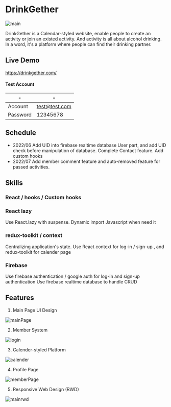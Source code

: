 # DrinkGether


![main](https://user-images.githubusercontent.com/92699251/171172168-3adaca98-bfc1-4d4f-a0dc-149bf8a6eedf.png)


DrinkGether is a Calendar-styled website, enable people to create an activity or join an existed activity. And activity is all about alcohol drinking. In a word, it's a platform where people can find their drinking partner. 

## Live Demo

https://drinkgether.com/

#### Test Account
| - | - |
| -------- | -------- |
| Account | test@test.com |
| Password | 12345678 |


## Schedule
* 2022/06 
Add UID into firebase realtime database User part, and add UID check before manipulation of database. Complete Contact feature. Add custom hooks
* 2022/07 
Add member comment feature and auto-removed feature for passed activities. 



## Skills

### React / hooks / Custom hooks
 
### React lazy
Use React.lazy with suspense. Dynamic import Javascript when need it

### redux-toolkit / context 
Centralizing application's state.  Use React context for log-in / sign-up , and redux-toolkit for calender page


### Firebase
Use firebase authentication / google auth for log-in and sign-up authentication
Use firebase realtime database to handle CRUD 


## Features
1. Main Page UI Design



![mainPage](https://user-images.githubusercontent.com/92699251/171176569-b468ee1c-1125-4634-97db-cd6ee774b881.gif)


2. Member System



![login](https://user-images.githubusercontent.com/92699251/171172049-57f69634-b380-4c06-88b6-d8c421431a93.gif)

3. Calender-styled Platform



![calender](https://user-images.githubusercontent.com/92699251/171172058-5d1fb33b-aaae-4698-ab29-27447dfe4555.gif)


4. Profile Page



![memberPage](https://user-images.githubusercontent.com/92699251/171178883-0b658d4c-19e4-48f6-9d80-a1cabc9f53b7.gif)


5. Responsive Web Design (RWD)



![mainrwd](https://user-images.githubusercontent.com/92699251/171172026-e7a0a07a-316d-49e4-8da7-54d56854b918.gif)

